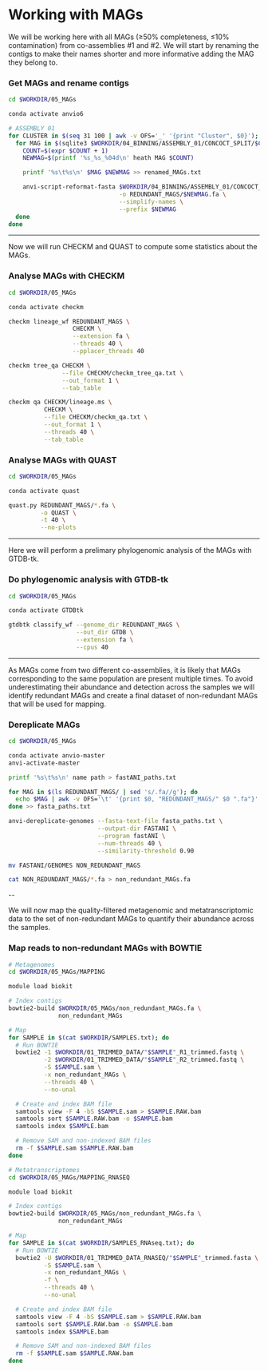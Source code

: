 # Working with MAGs

We will be working here with all MAGs (≥50% completeness, ≤10% contamination) from co-assemblies #1 and #2. We will start by renaming the contigs to make their names shorter and more informative adding the MAG they belong to.

### Get MAGs and rename contigs

```bash
cd $WORKDIR/05_MAGs

conda activate anvio6

# ASSEMBLY 01
for CLUSTER in $(seq 31 100 | awk -v OFS='_' '{print "Cluster", $0}'); do
  for MAG in $(sqlite3 $WORKDIR/04_BINNING/ASSEMBLY_01/CONCOCT_SPLIT/$CLUSTER/PROFILE.db 'SELECT bin_name FROM collections_bins_info' | grep MAG); do
    COUNT=$(expr $COUNT + 1)
    NEWMAG=$(printf '%s_%s_%04d\n' heath MAG $COUNT)

    printf '%s\t%s\n' $MAG $NEWMAG >> renamed_MAGs.txt

    anvi-script-reformat-fasta $WORKDIR/04_BINNING/ASSEMBLY_01/CONCOCT_SPLIT/$CLUSTER.SUMMARY/bin_by_bin/$MAG/$MAG-contigs.fa \
                               -o REDUNDANT_MAGS/$NEWMAG.fa \
                               --simplify-names \
                               --prefix $NEWMAG
  done
done
```

---

Now we will run CHECKM and QUAST to compute some statistics about the MAGs.

### Analyse MAGs with CHECKM

```bash
cd $WORKDIR/05_MAGs

conda activate checkm

checkm lineage_wf REDUNDANT_MAGS \
                  CHECKM \
                  --extension fa \
                  --threads 40 \
                  --pplacer_threads 40

checkm tree_qa CHECKM \
               --file CHECKM/checkm_tree_qa.txt \
               --out_format 1 \
               --tab_table

checkm qa CHECKM/lineage.ms \
          CHECKM \
          --file CHECKM/checkm_qa.txt \
          --out_format 1 \
          --threads 40 \
          --tab_table
```

### Analyse MAGs with QUAST

```bash
cd $WORKDIR/05_MAGs

conda activate quast

quast.py REDUNDANT_MAGS/*.fa \
         -o QUAST \
         -t 40 \
         --no-plots
```

---

Here we will perform a prelimary phylogenomic analysis of the MAGs with GTDB-tk.

### Do phylogenomic analysis with GTDB-tk

```bash
cd $WORKDIR/05_MAGs

conda activate GTDBtk

gtdbtk classify_wf --genome_dir REDUNDANT_MAGS \
                   --out_dir GTDB \
                   --extension fa \
                   --cpus 40
```

---

As MAGs come from two different co-assemblies, it is likely that MAGs corresponding to the same population are present multiple times. To avoid underestimating their abundance and detection across the samples we will identify redundant MAGs and create a final dataset of non-redundant MAGs that will be used for mapping.

### Dereplicate MAGs

```bash
cd $WORKDIR/05_MAGs

conda activate anvio-master
anvi-activate-master

printf '%s\t%s\n' name path > fastANI_paths.txt

for MAG in $(ls REDUNDANT_MAGS/ | sed 's/.fa//g'); do
  echo $MAG | awk -v OFS='\t' '{print $0, "REDUNDANT_MAGS/" $0 ".fa"}'
done >> fasta_paths.txt

anvi-dereplicate-genomes --fasta-text-file fasta_paths.txt \
                         --output-dir FASTANI \
                         --program fastANI \
                         --num-threads 40 \
                         --similarity-threshold 0.90

mv FASTANI/GENOMES NON_REDUNDANT_MAGS

cat NON_REDUNDANT_MAGS/*.fa > non_redundant_MAGs.fa
```

--

We will now map the quality-filtered metagenomic and metatranscriptomic data to the set of non-redundant MAGs to quantify their abundance across the samples.

### Map reads to non-redundant MAGs with BOWTIE

```bash
# Metagenomes
cd $WORKDIR/05_MAGs/MAPPING

module load biokit

# Index contigs
bowtie2-build $WORKDIR/05_MAGs/non_redundant_MAGs.fa \
              non_redundant_MAGs

# Map
for SAMPLE in $(cat $WORKDIR/SAMPLES.txt); do
  # Run BOWTIE
  bowtie2 -1 $WORKDIR/01_TRIMMED_DATA/"$SAMPLE"_R1_trimmed.fastq \
          -2 $WORKDIR/01_TRIMMED_DATA/"$SAMPLE"_R2_trimmed.fastq \
          -S $SAMPLE.sam \
          -x non_redundant_MAGs \
          --threads 40 \
          --no-unal

  # Create and index BAM file
  samtools view -F 4 -bS $SAMPLE.sam > $SAMPLE.RAW.bam
  samtools sort $SAMPLE.RAW.bam -o $SAMPLE.bam
  samtools index $SAMPLE.bam

  # Remove SAM and non-indexed BAM files
  rm -f $SAMPLE.sam $SAMPLE.RAW.bam
done

# Metatranscriptomes
cd $WORKDIR/05_MAGs/MAPPING_RNASEQ

module load biokit

# Index contigs
bowtie2-build $WORKDIR/05_MAGs/non_redundant_MAGs.fa \
              non_redundant_MAGs

# Map
for SAMPLE in $(cat $WORKDIR/SAMPLES_RNAseq.txt); do
  # Run BOWTIE
  bowtie2 -U $WORKDIR/01_TRIMMED_DATA_RNASEQ/"$SAMPLE"_trimmed.fasta \
          -S $SAMPLE.sam \
          -x non_redundant_MAGs \
          -f \
          --threads 40 \
          --no-unal

  # Create and index BAM file
  samtools view -F 4 -bS $SAMPLE.sam > $SAMPLE.RAW.bam
  samtools sort $SAMPLE.RAW.bam -o $SAMPLE.bam
  samtools index $SAMPLE.bam

  # Remove SAM and non-indexed BAM files
  rm -f $SAMPLE.sam $SAMPLE.RAW.bam
done
```
